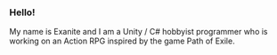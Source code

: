 ### Hello!

My name is Exanite and I am a Unity / C# hobbyist programmer who is working on an Action RPG inspired by the game Path of Exile.
